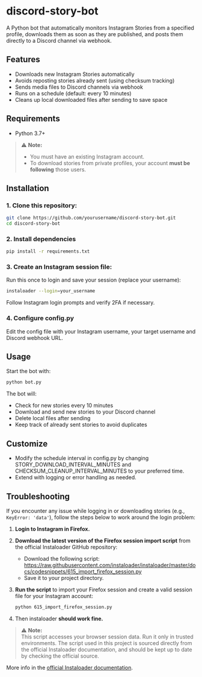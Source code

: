 # discord-story-bot

A Python bot that automatically monitors Instagram Stories from a specified profile, downloads them as soon as they are
published, and posts them directly to a Discord channel via webhook.

## Features

- Downloads new Instagram Stories automatically
- Avoids reposting stories already sent (using checksum tracking)
- Sends media files to Discord channels via webhook
- Runs on a schedule (default: every 10 minutes)
- Cleans up local downloaded files after sending to save space

## Requirements

- Python 3.7+

> ⚠️ **Note:**
> - You must have an existing Instagram account.
> - To download stories from private profiles, your account **must be following** those users.

## Installation

### 1. Clone this repository:

```bash
git clone https://github.com/yourusername/discord-story-bot.git
cd discord-story-bot
```

### 2. Install dependencies

```bash
pip install -r requirements.txt
```

### 3. Create an Instagram session file:

Run this once to login and save your session (replace your username):

```bash
instaloader --login=your_username
```

Follow Instagram login prompts and verify 2FA if necessary.

### 4. Configure config.py

Edit the config file with your Instagram username, your target username and Discord webhook URL.

## Usage

Start the bot with:

```bash
python bot.py
```

The bot will:

- Check for new stories every 10 minutes
- Download and send new stories to your Discord channel
- Delete local files after sending
- Keep track of already sent stories to avoid duplicates

## Customize

- Modify the schedule interval in config.py by changing STORY_DOWNLOAD_INTERVAL_MINUTES and
  CHECKSUM_CLEANUP_INTERVAL_MINUTES to your preferred time.
- Extend with logging or error handling as needed.

## Troubleshooting

If you encounter any issue while logging in or downloading stories (e.g., `KeyError: 'data'`), follow the steps below to
work around the login problem:

1. **Login to Instagram in Firefox.**
2. **Download the latest version of the Firefox session import script** from the official Instaloader GitHub repository:

    - Download the following
      script: https://raw.githubusercontent.com/instaloader/instaloader/master/docs/codesnippets/615_import_firefox_session.py
    - Save it to your project directory.

3. **Run the script** to import your Firefox session and create a valid session file for your Instagram account:
   ```bash
   python 615_import_firefox_session.py
   ```
4. Then instaloader **should work fine.**

> ⚠️ **Note:**  
> This script accesses your browser session data. Run it only in trusted environments.
> The script used in this project is sourced directly from the official Instaloader documentation, and should be kept up to date by checking the official source.

More info in the [official Instaloader documentation](https://instaloader.github.io/troubleshooting.html).
